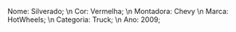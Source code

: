 Nome: Silverado;
\n Cor: Vermelha;
\n Montadora: Chevy
\n Marca: HotWheels;
\n Categoria: Truck;
\n Ano: 2009;

